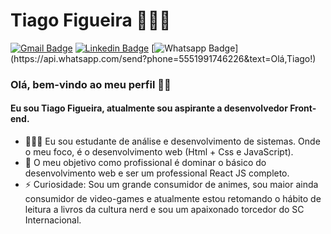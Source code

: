 # **Tiago Figueira** 👨🏽‍💻

[![Gmail Badge](https://img.shields.io/badge/-tiago.g.figueira@gmail.com-c14438?style=flat-square&logo=Gmail&logoColor=white&link=mailto:tiago.g.figueira@gmail.com)](mailto:tiago.g.figueira@gmail.com)
[![Linkedin Badge](https://img.shields.io/badge/-LinkedIn-blue?style=flat-square&logo=Linkedin&logoColor=white&link=https://www.linkedin.com/in/rebeccamanzi/)](https://www.linkedin.com/in/tiago-figueira-182831a6/)
[![Whatsapp Badge](https://img.shields.io/badge/-Whatsapp-4CA143?style=flat-square&labelColor=4CA143&logo=whatsapp&logoColor=white&link=https://api.whatsapp.com/send?phone=5511987745682&text=Olá,Vanessa!)](https://api.whatsapp.com/send?phone=5551991746226&text=Olá,Tiago!)

<!--
**tiagofigueira/tiagofigueira** is a ✨ _special_ ✨ repository because its `README.md` (this file) appears on your GitHub profile. -->

### Olá, bem-vindo ao meu perfil 🤙🏽

#### Eu sou Tiago Figueira, atualmente sou aspirante a desenvolvedor Front-end.

- 👨🏽‍🎓 Eu sou estudante de análise e desenvolvimento de sistemas. Onde o meu foco, é o desenvolvimento web (Html + Css e JavaScript).
- 👯 O meu objetivo como profissional é dominar o básico do desenvolvimento web e ser um professional React JS completo.
- ⚡ Curiosidade: Sou um grande consumidor de animes, sou maior ainda consumidor de video-games e atualmente estou retomando o hábito de leitura a livros da cultura nerd e sou um apaixonado torcedor do SC Internacional.
